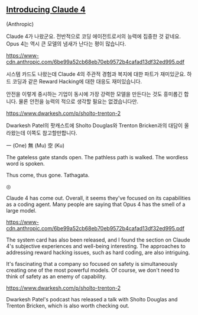 ## [Introducing Claude 4](https://www.anthropic.com/news/claude-4)
(Anthropic)

Claude 4가 나왔군요. 전반적으로 코딩 에이전트로서의 능력에 집중한 것 같네요. Opus 4는 역시 큰 모델의 냄새가 난다는 평이 많습니다.

https://www-cdn.anthropic.com/6be99a52cb68eb70eb9572b4cafad13df32ed995.pdf

시스템 카드도 나왔는데 Claude 4의 주관적 경험과 복지에 대한 파트가 재미있군요. 하드 코딩과 같은 Reward Hacking에 대한 대응도 재미있습니다.

안전을 이렇게 중시하는 기업이 동시에 가장 강력한 모델을 만든다는 것도 흥미롭긴 합니다. 물론 안전을 능력의 적으로 생각할 필요는 없겠습니다만.

https://www.dwarkesh.com/p/sholto-trenton-2

Dwarkesh Patel의 팟캐스트에 Sholto Douglas와 Trenton Bricken과의 대담이 올라왔는데 이쪽도 참고할만합니다.

一 (One)
無 (Mu)
空 (Ku)

The gateless gate stands open.
The pathless path is walked.
The wordless word is spoken.

Thus come, thus gone.
Tathagata.

◎

Claude 4 has come out. Overall, it seems they've focused on its capabilities as a coding agent. Many people are saying that Opus 4 has the smell of a large model.

https://www-cdn.anthropic.com/6be99a52cb68eb70eb9572b4cafad13df32ed995.pdf

The system card has also been released, and I found the section on Claude 4's subjective experiences and well-being interesting. The approaches to addressing reward hacking issues, such as hard coding, are also intriguing.

It's fascinating that a company so focused on safety is simultaneously creating one of the most powerful models. Of course, we don't need to think of safety as an enemy of capability.

https://www.dwarkesh.com/p/sholto-trenton-2

Dwarkesh Patel's podcast has released a talk with Sholto Douglas and Trenton Bricken, which is also worth checking out.